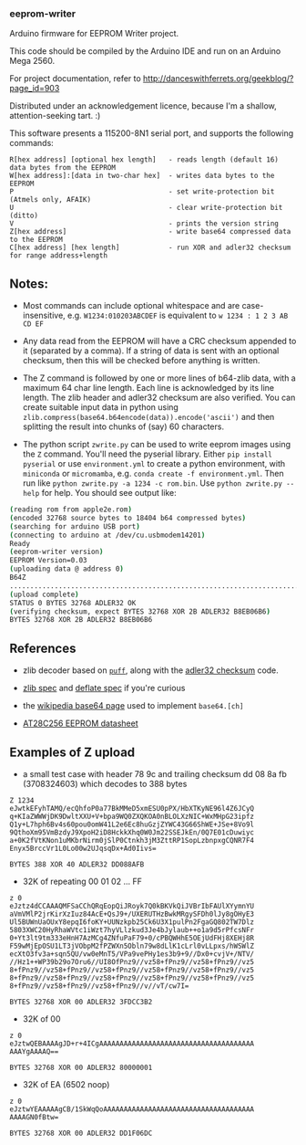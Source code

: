 ### eeprom-writer

Arduino firmware for EEPROM Writer project.

This code should be compiled by the Arduino IDE and run on an Arduino Mega 2560.

For project documentation, refer to http://danceswithferrets.org/geekblog/?page_id=903

Distributed under an acknowledgement licence, because I'm a shallow, attention-seeking tart. :)


This software presents a 115200-8N1 serial port, and supports the following commands:

    R[hex address] [optional hex length]   - reads length (default 16) data bytes from the EEPROM
    W[hex address]:[data in two-char hex]  - writes data bytes to the EEPROM
    P                                      - set write-protection bit (Atmels only, AFAIK)
    U                                      - clear write-protection bit (ditto)
    V                                      - prints the version string
    Z[hex address]                         - write base64 compressed data to the EEPROM
    C[hex address] [hex length]            - run XOR and adler32 checksum for range address+length

## Notes:

- Most commands can include optional whitespace and are case-insensitive,
  e.g. `W1234:010203ABCDEF` is equivalent to `w 1234 : 1 2 3 AB CD EF`

- Any data read from the EEPROM will have a CRC checksum appended to it (separated by a comma).
  If a string of data is sent with an optional checksum, then this will be checked
  before anything is written.

- The Z command is followed by one or more lines of b64-zlib data, with a maximum 64 char line length.
  Each line is acknowledged by its line length. The zlib header and adler32 checksum are also
  verified.
  You can create suitable input data in python using
  `zlib.compress(base64.b64encode(data)).encode('ascii')`
  and then splitting the result into chunks of (say) 60 characters.

- The python script `zwrite.py` can be used to write eeprom images using the `Z` command.
  You'll need the pyserial library.  Either `pip install pyserial` or use `environment.yml`
  to create a python environment, with `miniconda` or `micromamba`, e.g.
  `conda create -f environment.yml`.    Then run like `python zwrite.py -a 1234 -c rom.bin`.
  Use `python zwrite.py --help` for help.   You should see output like:

```sh
(reading rom from apple2e.rom)
(encoded 32768 source bytes to 18404 b64 compressed bytes)
(searching for arduino USB port)
(connecting to arduino at /dev/cu.usbmodem14201)
Ready
(eeprom-writer version)
EEPROM Version=0.03
(uploading data @ address 0)
B64Z
...................................................................................................................................................................................................................................................................................................................
(upload complete)
STATUS 0 BYTES 32768 ADLER32 OK
(verifying checksum, expect BYTES 32768 XOR 2B ADLER32 B8EB06B6)
BYTES 32768 XOR 2B ADLER32 B8EB06B6
```

## References

- zlib decoder based on [`puff`](https://github.com/madler/zlib/tree/develop/contrib/puff),
    along with the [adler32 checksum](https://github.com/madler/zlib/blob/develop/adler32.c) code.

- [zlib spec](https://datatracker.ietf.org/doc/html/rfc1950)
  and [deflate spec](https://datatracker.ietf.org/doc/html/rfc1951) if you're curious

- the [wikipedia base64 page](https://en.wikipedia.org/wiki/Base64) used to implement `base64.[ch]`

- [AT28C256 EEPROM datasheet](https://ww1.microchip.com/downloads/en/DeviceDoc/doc0006.pdf)

## Examples of Z upload

- a small test case with header 78 9c and trailing checksum dd 08 8a fb (3708324603)
  which decodes to 388 bytes

```
Z 1234
eJwtkEFyhTAMQ/ecQhfoP0a77BkMMeD5xmESU0pPX/HbXTKyNE96l4Z6JCyQ
q+KIaZWWWjDK9DwltXXU+V+bpa9WQ0ZXQKOA0nBLOLXzNIC+WxMHpG23ipfz
Q1y+L7hph6Bv4s60pou0omW41L2e6Ec8huGzjZYWC43G66ShWE+JSe+8Vo9l
9QthoXm95VmBzdyJ9XpoH2iD8HckkXhq0W0Jm22SSEJkEn/0Q7E01cDuwiyc
a+0K2fVtKNon1uMKbrNirm0jSlP0Ctnkh3jM3ZttRP1SopLzbnpxgCQNR7F4
Enyx5BrccVr1L0Lo00w2UJqsqDx+Ad0Iivs=

BYTES 388 XOR 40 ADLER32 DD088AFB
```

- 32K of repeating 00 01 02 ... FF

```
z 0
eJztz4dCCAAAQMFSaCChQRqEopQiJRoyk7Q0kBKVkQiJVBrIbFAUlXYymnYU
aVmVMlP2jrKirXzIuz84AcE+QsJ9+/UXERUTHzBwkMRgySFDh0lJy8gOHyE3
Ul5BUWnUaOUxY8epqI6foKY+UUNzkpb25Ck6U3X1pulPn2FgaGQ802TW7Dlz
5803XWC20HyRhaWVtc1iWzt7hyVLlzkud3Je4bJylaub++o1a9d5rPfcsNFr
0+Yt3lt9tm333eHnH7AzMCg4ZNfuPaF79+0/cPBQWHhE5OEjUdFHj8XEHj8R
F59wMjEpOSU1LT3jVObpM2fPZWXn5Obln79w8dLlK1cLrl0vLLpxs/hWSWlZ
ecXtO3fv3a+sqn5QU/vw0eMnT5/VPa9vePHy1es3b9+9//Dx0+cvjV+/NTV/
//Hz1++WP39b29o7Oru6//UI8OfPnz9//vz58+fPnz9//vz58+fPnz9//vz5
8+fPnz9//vz58+fPnz9//vz58+fPnz9//vz58+fPnz9//vz58+fPnz9//vz5
8+fPnz9//vz58+fPnz9//vz58+fPnz9//vz58+fPnz9//vz58+fPnz9//vz5
8+fPnz9//vz58+fPnz9//vz58+fPnz9//v//vT/cw7I=

BYTES 32768 XOR 00 ADLER32 3FDCC3B2
```

- 32K of 00

```
z 0
eJztwQEBAAAAgJD+r+4ICgAAAAAAAAAAAAAAAAAAAAAAAAAAAAAAAAAAAAAA
AAAYgAAAAQ==

BYTES 32768 XOR 00 ADLER32 80000001
```

- 32K of EA (6502 noop)

```
z 0
eJztwYEAAAAAgCB/1SkWqQoAAAAAAAAAAAAAAAAAAAAAAAAAAAAAAAAAAAAA
AAAAGN0fBtw=

BYTES 32768 XOR 00 ADLER32 DD1F06DC
```